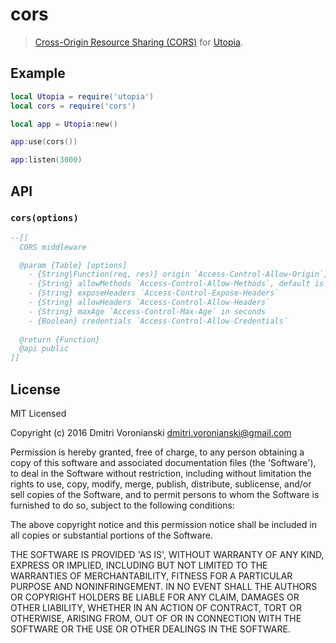 # cors

> [Cross-Origin Resource Sharing (CORS)](https://developer.mozilla.org/en/docs/Web/HTTP/Access_control_CORS) for [Utopia](https://github.com/luvitrocks/utopia).

## Example

```lua
local Utopia = require('utopia')
local cors = require('cors')

local app = Utopia:new()

app:use(cors())

app:listen(3000)
```

## API

### ``cors(options)``

```lua
--[[
  CORS middleware

  @param {Table} [options]
    - {String|Function(req, res)} origin `Access-Control-Allow-Origin`, default is '*'
    - {String} allowMethods `Access-Control-Allow-Methods`, default is 'GET,HEAD,PUT,POST,DELETE,PATCH'
    - {String} exposeHeaders `Access-Control-Expose-Headers`
    - {String} allowHeaders `Access-Control-Allow-Headers`
    - {String} maxAge `Access-Control-Max-Age` in seconds
    - {Boolean} credentials `Access-Control-Allow-Credentials`
  
  @return {Function}
  @api public
]]
```

## License

MIT Licensed

Copyright (c) 2016 Dmitri Voronianski [dmitri.voronianski@gmail.com](mailto:dmitri.voronianski@gmail.com)

Permission is hereby granted, free of charge, to any person obtaining
a copy of this software and associated documentation files (the
'Software'), to deal in the Software without restriction, including
without limitation the rights to use, copy, modify, merge, publish,
distribute, sublicense, and/or sell copies of the Software, and to
permit persons to whom the Software is furnished to do so, subject to
the following conditions:

The above copyright notice and this permission notice shall be
included in all copies or substantial portions of the Software.

THE SOFTWARE IS PROVIDED 'AS IS', WITHOUT WARRANTY OF ANY KIND,
EXPRESS OR IMPLIED, INCLUDING BUT NOT LIMITED TO THE WARRANTIES OF
MERCHANTABILITY, FITNESS FOR A PARTICULAR PURPOSE AND NONINFRINGEMENT.
IN NO EVENT SHALL THE AUTHORS OR COPYRIGHT HOLDERS BE LIABLE FOR ANY
CLAIM, DAMAGES OR OTHER LIABILITY, WHETHER IN AN ACTION OF CONTRACT,
TORT OR OTHERWISE, ARISING FROM, OUT OF OR IN CONNECTION WITH THE
SOFTWARE OR THE USE OR OTHER DEALINGS IN THE SOFTWARE.
